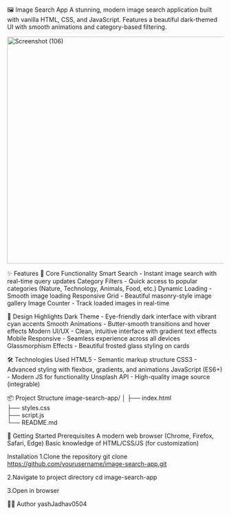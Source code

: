 🖼️ Image Search App
A stunning, modern image search application built with vanilla HTML, CSS, and JavaScript. Features a beautiful dark-themed UI with smooth animations and category-based filtering.

<img width="527" height="527" alt="Screenshot (106)" src="https://github.com/user-attachments/assets/ba159339-a845-473e-96a1-35c160f74075" />




✨ Features
🎯 Core Functionality
Smart Search - Instant image search with real-time query updates
Category Filters - Quick access to popular categories (Nature, Technology, Animals, Food, etc.)
Dynamic Loading - Smooth image loading 
Responsive Grid - Beautiful masonry-style image gallery
Image Counter - Track loaded images in real-time



🎨 Design Highlights
Dark Theme - Eye-friendly dark interface with vibrant cyan accents
Smooth Animations - Butter-smooth transitions and hover effects
Modern UI/UX - Clean, intuitive interface with gradient text effects
Mobile Responsive - Seamless experience across all devices
Glassmorphism Effects - Beautiful frosted glass styling on cards




🛠️ Technologies Used
HTML5 - Semantic markup structure
CSS3 - Advanced styling with flexbox, gradients, and animations
JavaScript (ES6+) - Modern JS for functionality
Unsplash API - High-quality image source (integrable)




📦 Project Structure
image-search-app/
│
├── index.html          
├── styles.css          
├── script.js           
└── README.md          





🚀 Getting Started
Prerequisites
A modern web browser (Chrome, Firefox, Safari, Edge)
Basic knowledge of HTML/CSS/JS (for customization)






Installation
1.Clone the repository
git clone https://github.com/yourusername/image-search-app.git

2.Navigate to project directory
cd image-search-app

3.Open in browser


👨‍💻 Author
yashJadhav0504





